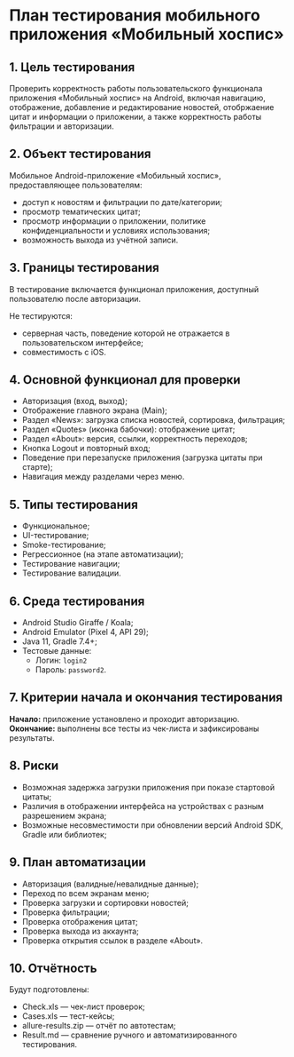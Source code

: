 # План тестирования мобильного приложения «Мобильный хоспис»

## 1. Цель тестирования
Проверить корректность работы пользовательского функционала приложения «Мобильный хоспис» на Android, включая навигацию, отображение, добавление и редактирование новостей, отобржаение цитат и информации о приложении, а также корректность работы фильтрации и авторизации.

## 2. Объект тестирования
Мобильное Android-приложение «Мобильный хоспис», предоставляющее пользователям:
- доступ к новостям и фильтрации по дате/категории;
- просмотр тематических цитат;
- просмотр информации о приложении, политике конфиденциальности и условиях использования;
- возможность выхода из учётной записи.

## 3. Границы тестирования
В тестирование включается функционал приложения, доступный пользователю после авторизации.

Не тестируются:
- серверная часть, поведение которой не отражается в пользовательском интерфейсе;
- совместимость с iOS.

## 4. Основной функционал для проверки
- Авторизация (вход, выход);
- Отображение главного экрана (Main);
- Раздел «News»: загрузка списка новостей, сортировка, фильтрация;
- Раздел «Quotes» (иконка бабочки): отображение цитат;
- Раздел «About»: версия, ссылки, корректность переходов;
- Кнопка Logout и повторный вход;
- Поведение при перезапуске приложения (загрузка цитаты при старте);
- Навигация между разделами через меню.

## 5. Типы тестирования
- Функциональное;
- UI-тестирование;
- Smoke-тестирование;
- Регрессионное (на этапе автоматизации);
- Тестирование навигации;
- Тестирование валидации.

## 6. Среда тестирования
- Android Studio Giraffe / Koala;
- Android Emulator (Pixel 4, API 29);
- Java 11, Gradle 7.4+;
- Тестовые данные:
  - Логин: `login2`
  - Пароль: `password2`.

## 7. Критерии начала и окончания тестирования
**Начало:** приложение установлено и проходит авторизацию.  
**Окончание:** выполнены все тесты из чек-листа и зафиксированы результаты.

## 8. Риски
- Возможная задержка загрузки приложения при показе стартовой цитаты;
- Различия в отображении интерфейса на устройствах с разным разрешением экрана;
- Возможные несовместимости при обновлении версий Android SDK, Gradle или библиотек;

## 9. План автоматизации
- Авторизация (валидные/невалидные данные);
- Переход по всем экранам меню;
- Проверка загрузки и сортировки новостей;
- Проверка фильтрации;
- Проверка отображения цитат;
- Проверка выхода из аккаунта;
- Проверка открытия ссылок в разделе «About».

## 10. Отчётность
Будут подготовлены:
- Check.xls — чек-лист проверок;
- Cases.xls — тест-кейсы;
- allure-results.zip — отчёт по автотестам;
- Result.md — сравнение ручного и автоматизированного тестирования.
